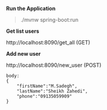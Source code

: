 **Run the Application**

> ./mvnw spring-boot:run

**Get list users**

http://localhost:8090/get_all (GET)

**Add new user**

http://localhost:8090/new_user (POST)

```
body:
{
    "firstName":"M.Sadegh",
    "lastName":"Sheikh Zahedi",
    "phone":"09135059909"
}
```

